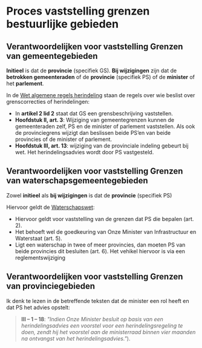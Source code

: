 # Proces vaststelling grenzen bestuurlijke gebieden

## Verantwoordelijken voor vaststelling Grenzen van gemeentegebieden 

**Initieel** is dat de **provincie** (specifiek GS). **Bij wijzigingen** zijn dat de **betrokken gemeenteraden** of de **provincie** (specifiek PS) of de **minister** of het **parlement**.

In de [Wet algemene regels herindeling](https://wetten.overheid.nl/BWBR0003718/2021-10-01) staan de regels over wie beslist over grenscorrecties of herindelingen:

 - In **artikel 2 lid 2** staat dat GS een grensbeschrijving vaststellen.
 - **Hoofdstuk II, art. 3**: Wijziging van gemeentegrenzen kunnen de gemeenteraden zelf, PS en de minister of parlement vaststellen. Als ook de provinciegrens wijzigt dan beslissen beide PS’en van beide provincies of de minister of parlement.
 - **Hoofdstuk III, art. 13**: wijziging van de provinciale indeling gebeurt bij wet. Het herindelingsadvies wordt door PS vastgesteld. 


## Verantwoordelijken voor vaststelling Grenzen van waterschapsgemeentegebieden 

Zowel **initieel** als **bij wijzigingen** is dat de **provincie** (specifiek PS)

Hiervoor geldt de [Waterschapswet](https://wetten.overheid.nl/BWBR0005108/2022-05-01):
 - Hiervoor geldt voor vaststelling van de grenzen dat PS die bepalen (art. 2). 
 - Het behoeft wel de goedkeuring van Onze Minister van Infrastructuur en Waterstaat (art. 5). 
 - Ligt een waterschap in twee of meer provincies, dan moeten PS van beide provincies dit besluiten (art. 6). Het vehikel hiervoor is via een reglementswijziging

## Verantwoordelijken voor vaststelling Grenzen van provinciegebieden 

Ik denk te lezen in de betreffende teksten dat de minister een rol heeft en dat PS het advies opstelt:

> **III – 1 – 18**: _"Indien Onze Minister besluit op basis van een herindelingsadvies een voorstel voor een herindelingsregeling te doen, zendt hij het voorstel aan de ministerraad binnen vier maanden na ontvangst van het herindelingsadvies."_).

